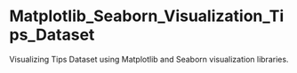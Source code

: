 # Matplotlib_Seaborn_Visualization_Tips_Dataset
Visualizing Tips Dataset using Matplotlib and Seaborn visualization libraries.
